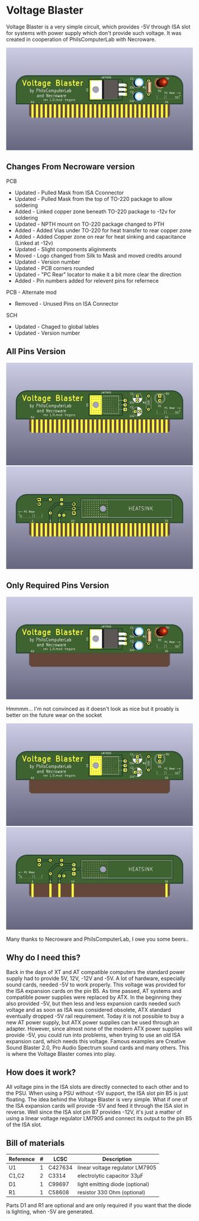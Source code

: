 # Voltage Blaster

Voltage Blaster is a very simple circuit, which provides -5V through ISA slot
for systems with power supply which don't provide such voltage. It was created
in cooperation of PhilsComputerLab with Necroware.

![voltage-blaster-pcb](voltage-blaster-pcb.png)

## Changes From Necroware version

PCB
* Updated - Pulled Mask from ISA Cconnector
* Updated - Pulled Mask from the top of TO-220 package to allow soldering
* Added - Linked copper zone beneath TO-220 package to -12v for soldering 
* Updated - NPTH mount on TO-220 package changed to PTH
* Added - Added Vias under TO-220 for heat transfer to rear copper zone
* Added - Added Copper zone on rear for heat sinking and capacitance (Linked at -12v)
* Updated - Slight components aliginments
* Moved - Logo changed from Silk to Mask and moved credits around
* Updated - Version number
* Updated - PCB corners rounded
* Updated - "PC Rear" locator to make it a bit more clear the direction
* Added - Pin numbers added for relevent pins for refernece

PCB - Alternate mod
* Removed - Unused Pins on ISA Connector 

SCH
* Updated - Chaged to global lables
* Updated - Version number

## All Pins Version

![voltage-blaster-pcb](voltage-blaster-pcb-front.png)
![voltage-blaster-pcb](voltage-blaster-pcb-back.png)

## Only Required Pins Version
![voltage-blaster-pcb-nopin](images/voltage-blaster-nopins.png)

Hmmmm... I'm not convinced as it doesn't look as nice but it proably is better on the future wear on the socket

![voltage-blaster-pcb-nopin](images/voltage-blaster-nopins-front.png)
![voltage-blaster-pcb-nopin](images/voltage-blaster-nopins-back.png)

Many thanks to Necroware and PhilsComputerLab, I owe you some beers..

## Why do I need this?

Back in the days of XT and AT compatible computers the standard power supply had
to provide 5V, 12V, -12V and -5V. A lot of hardware, especially sound cards,
needed -5V to work properly. This voltage was provided for the ISA expansion
cards on the pin B5. As time passed, AT systems and compatible power supplies
were replaced by ATX. In the beginning they also provided -5V, but then less and
less expansion cards needed such voltage and as soon as ISA was considered 
obsolete, ATX standard eventually dropped -5V rail requirement. Today it is not
possible to buy a new AT power supply, but ATX power supplies can be used
through an adapter. However, since almost none of the modern ATX power supplies
will provide -5V, you could run into problems, when trying to use an old ISA
expansion card, which needs this voltage. Famous examples are Creative Sound
Blaster 2.0, Pro Audio Spectrum sound cards and many others. This is where the
Voltage Blaster comes into play.

## How does it work?

All voltage pins in the ISA slots are directly connected to each other and to
the PSU. When using a PSU without -5V support, the ISA slot pin B5 is just
floating. The idea behind the Voltage Blaster is very simple. What if one of the
ISA expansion cards will provide -5V and feed it through the ISA slot in
reverse. Well since the ISA slot pin B7 provides -12V, it's just a matter of
using a linear voltage regulator LM7905 and connect its output to the pin B5 of
the ISA slot.

## Bill of materials

Reference  |#  |LCSC   |Description
-----------|---|-------|-------------------------------------
U1         | 1 |C427634| linear voltage regulator LM7905
C1,C2      | 2 |C3314  | electrolytic capacitor 33µF
D1         | 1 |C99697 | light emitting diode (optional)
R1         | 1 |C58608 | resistor 330 Ohm (optional)

Parts D1 and R1 are optional and are only required if you want that the diode is
lighting, when -5V are generated.

